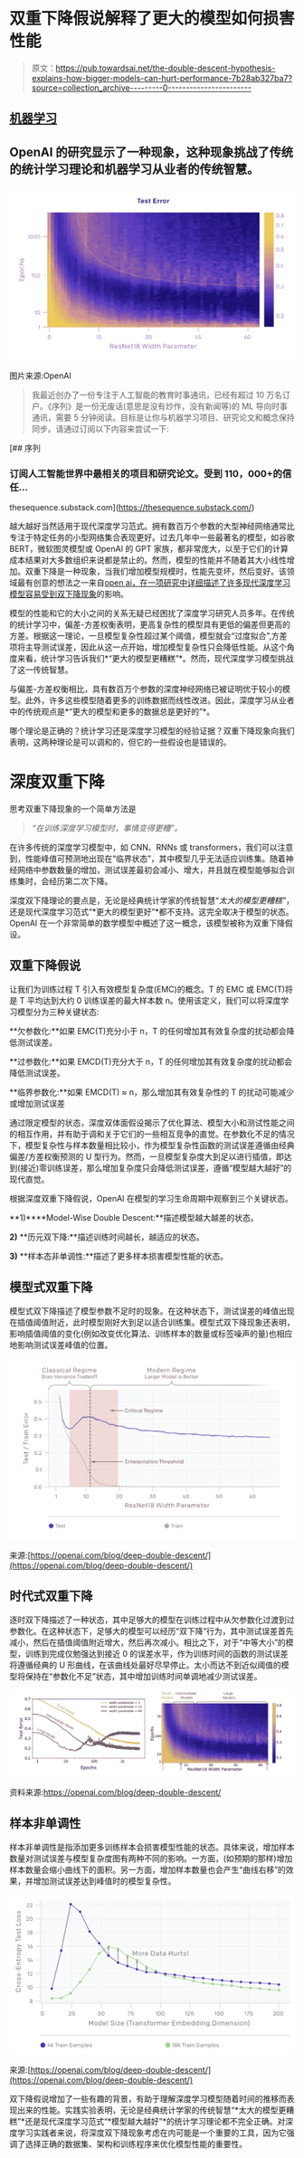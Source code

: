 # 双重下降假说解释了更大的模型如何损害性能

> 原文：<https://pub.towardsai.net/the-double-descent-hypothesis-explains-how-bigger-models-can-hurt-performance-7b28ab327ba7?source=collection_archive---------0----------------------->

## [机器学习](https://towardsai.net/p/category/machine-learning)

## OpenAI 的研究显示了一种现象，这种现象挑战了传统的统计学习理论和机器学习从业者的传统智慧。

![](img/4b3958a8e1bd58909cdafdca6a6d77ee.png)

图片来源:OpenAI

> 我最近创办了一份专注于人工智能的教育时事通讯，已经有超过 10 万名订户。《序列》是一份无废话(意思是没有炒作，没有新闻等)的 ML 导向时事通讯，需要 5 分钟阅读。目标是让你与机器学习项目、研究论文和概念保持同步。请通过订阅以下内容来尝试一下:

[](https://thesequence.substack.com/) [## 序列

### 订阅人工智能世界中最相关的项目和研究论文。受到 110，000+的信任…

thesequence.substack.com](https://thesequence.substack.com/) 

越大越好当然适用于现代深度学习范式。拥有数百万个参数的大型神经网络通常比专注于特定任务的小型网络集合表现更好。过去几年中一些最著名的模型，如谷歌 BERT，微软图灵模型或 OpenAI 的 GPT 家族，都非常庞大，以至于它们的计算成本结果对大多数组织来说都是禁止的。然而，模型的性能并不随着其大小线性增加。双重下降是一种现象，当我们增加模型规模时，性能先变坏，然后变好。该领域最有创意的想法之一来自[open ai，在一项研究中详细描述了许多现代深度学习模型容易受到双下降现象](https://arxiv.org/abs/1912.02292)的影响。

模型的性能和它的大小之间的关系无疑已经困扰了深度学习研究人员多年。在传统的统计学习中，偏差-方差权衡表明，更高复杂性的模型具有更低的偏差但更高的方差。根据这一理论，一旦模型复杂性超过某个阈值，模型就会“过度拟合”,方差项将主导测试误差，因此从这一点开始，增加模型复杂性只会降低性能。从这个角度来看，统计学习告诉我们*“更大的模型更糟糕”*。然而，现代深度学习模型挑战了这一传统智慧。

与偏差-方差权衡相比，具有数百万个参数的深度神经网络已被证明优于较小的模型。此外，许多这些模型随着更多的训练数据而线性改进。因此，深度学习从业者中的传统观点是*“更大的模型和更多的数据总是更好的”*。

哪个理论是正确的？统计学习还是深度学习模型的经验证据？双重下降现象向我们表明，这两种理论是可以调和的，但它的一些假设也是错误的。

# 深度双重下降

思考双重下降现象的一个简单方法是

> *“在训练深度学习模型时，事情变得更糟”。*

在许多传统的深度学习模型中，如 CNN、RNNs 或 transformers，我们可以注意到，性能峰值可预测地出现在“临界状态”，其中模型几乎无法适应训练集。随着神经网络中参数数量的增加，测试误差最初会减小、增大，并且就在模型能够拟合训练集时，会经历第二次下降。

深度双下降理论的要点是，无论是经典统计学家的传统智慧“*太大的模型更糟糕”*，还是现代深度学习范式“*更大的模型更好”*都不支持。这完全取决于模型的状态。OpenAI 在一个非常简单的数学模型中概述了这一概念，该模型被称为双重下降假设。

## 双重下降假说

让我们为训练过程 T 引入有效模型复杂度(EMC)的概念。T 的 EMC 或 EMC(T)将是 T 平均达到大约 0 训练误差的最大样本数 n。使用该定义，我们可以将深度学习模型分为三种关键状态:

**欠参数化:**如果 EMC(T)充分小于 n，T 的任何增加其有效复杂度的扰动都会降低测试误差。

**过参数化:**如果 EMCD(T)充分大于 n，T 的任何增加其有效复杂度的扰动都会降低测试误差。

**临界参数化:**如果 EMCD(T) ≈ n，那么增加其有效复杂性的 T 的扰动可能减少或增加测试误差

通过限定模型的状态，深度双体面假设揭示了优化算法、模型大小和测试性能之间的相互作用，并有助于调和关于它们的一些相互竞争的直觉。在参数化不足的情况下，模型复杂性与样本数量相比较小，作为模型复杂性函数的测试误差遵循由经典偏差/方差权衡预测的 U 型行为。然而，一旦模型复杂度大到足以进行插值，即达到(接近)零训练误差，那么增加复杂度只会降低测试误差，遵循“模型越大越好”的现代直觉。

根据深度双重下降假说，OpenAI 在模型的学习生命周期中观察到三个关键状态。

**1)****Model-Wise Double Descent:**描述模型越大越差的状态。

**2)** **历元双下降:**描述训练时间越长，越适应的状态。

**3)** **样本态非单调性:**描述了更多样本损害模型性能的状态。

## 模型式双重下降

模型式双下降描述了模型参数不足时的现象。在这种状态下，测试误差的峰值出现在插值阈值附近，此时模型刚好大到足以适合训练集。模型式双下降现象还表明，影响插值阈值的变化(例如改变优化算法、训练样本的数量或标签噪声的量)也相应地影响测试误差峰值的位置。

![](img/ff35ab79bc6ee48e325546be34c482c0.png)

来源:[https://openai.com/blog/deep-double-descent/](https://openai.com/blog/deep-double-descent/)

## 时代式双重下降

逐时双下降描述了一种状态，其中足够大的模型在训练过程中从欠参数化过渡到过参数化。在这种状态下，足够大的模型可以经历“双下降”行为，其中测试误差首先减小，然后在插值阈值附近增大，然后再次减小。相比之下，对于“中等大小”的模型，训练到完成仅勉强达到接近 0 的误差水平，作为训练时间的函数的测试误差将遵循经典的 U 形曲线，在该曲线处最好尽早停止。太小而达不到近似阈值的模型将保持在“参数化不足”状态，其中增加训练时间单调地减少测试误差。

![](img/bafb5871e4479ceba7f866bce5ca3d41.png)

资料来源:https://openai.com/blog/deep-double-descent/

## 样本非单调性

样本非单调性是指添加更多训练样本会损害模型性能的状态。具体来说，增加样本数量对测试误差与模型复杂度图有两种不同的影响。一方面，(如预期的那样)增加样本数量会缩小曲线下的面积。另一方面，增加样本数量也会产生“曲线右移”的效果，并增加测试误差达到峰值时的模型复杂性。

![](img/48e9e384cb0ccbadd0512b1045164505.png)

来源:[https://openai.com/blog/deep-double-descent/](https://openai.com/blog/deep-double-descent/)

双下降假说增加了一些有趣的背景，有助于理解深度学习模型随着时间的推移而表现出来的性能。实践实验表明，无论是经典统计学家的传统智慧“*太大的模型更糟糕”*还是现代深度学习范式“*模型越大越好”*的统计学习理论都不完全正确。对深度学习实践者来说，将深度双下降现象考虑在内可能是一个重要的工具，因为它强调了选择正确的数据集、架构和训练程序来优化模型性能的重要性。